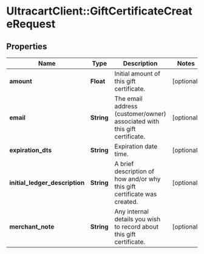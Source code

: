 # UltracartClient::GiftCertificateCreateRequest

## Properties
Name | Type | Description | Notes
------------ | ------------- | ------------- | -------------
**amount** | **Float** | Initial amount of this gift certificate. | [optional] 
**email** | **String** | The email address (customer/owner) associated with this gift certificate. | [optional] 
**expiration_dts** | **String** | Expiration date time. | [optional] 
**initial_ledger_description** | **String** | A brief description of how and/or why this gift certificate was created. | [optional] 
**merchant_note** | **String** | Any internal details you wish to record about this gift certificate. | [optional] 


